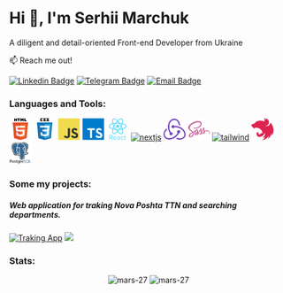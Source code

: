 <h1 align="left">Hi 👋, I'm Serhii Marchuk</h1>
<p align="left">A diligent and detail-oriented Front-end Developer from Ukraine</p>

:mailbox: Reach me out!

[![Linkedin Badge](https://img.shields.io/badge/LinkedIn-white?style=flat&logo=linkedin&logoColor=white&labelColor=%230A66C2&color=%230A66C2)](http://www.linkedin.com/in/serhiimarchuk) [![Telegram Badge](https://img.shields.io/badge/Telegram-white?style=flat&logo=telegram&logoColor=white&labelColor=%2326A5E4&color=%2326A5E4)](https://t.me/Sergii_Marchuk) [![Email Badge](https://img.shields.io/badge/Email-white?style=flat&logo=gmail&logoColor=white&labelColor=%23EA4335&color=%23EA4335)](mailto:marchuk1992@gmail.com)

<h3 align="left">Languages and Tools:</h3>
<div align="left"><a href="https://www.w3.org/html/" target="_blank" rel="noreferrer"><img src="https://raw.githubusercontent.com/devicons/devicon/master/icons/html5/html5-original-wordmark.svg" alt="html5" width="40" height="40"/></a> <a href="https://www.w3schools.com/css/" target="_blank" rel="noreferrer"><img src="https://raw.githubusercontent.com/devicons/devicon/master/icons/css3/css3-original-wordmark.svg" alt="css3" width="40" height="40"/></a> <a href="https://developer.mozilla.org/en-US/docs/Web/JavaScript" target="_blank" rel="noreferrer"><img src="https://raw.githubusercontent.com/devicons/devicon/master/icons/javascript/javascript-original.svg" alt="javascript" width="40" height="40"/></a> <a href="https://www.typescriptlang.org/" target="_blank" rel="noreferrer"><img src="https://raw.githubusercontent.com/devicons/devicon/master/icons/typescript/typescript-original.svg" alt="typescript" width="40" height="40"/></a> <a href="https://reactjs.org/" target="_blank" rel="noreferrer"><img src="https://raw.githubusercontent.com/devicons/devicon/master/icons/react/react-original-wordmark.svg" alt="react" width="40" height="40"/></a> <a href="https://nextjs.org/" target="_blank" rel="noreferrer"><img src="https://cdn.worldvectorlogo.com/logos/nextjs-2.svg" alt="nextjs" width="40" height="40"/></a> <a href="https://redux.js.org" target="_blank" rel="noreferrer"><img src="https://raw.githubusercontent.com/devicons/devicon/master/icons/redux/redux-original.svg" alt="redux" width="40" height="40"/></a> <a href="https://sass-lang.com" target="_blank" rel="noreferrer"><img src="https://raw.githubusercontent.com/devicons/devicon/master/icons/sass/sass-original.svg" alt="sass" width="40" height="40"/></a> <a href="https://tailwindcss.com/" target="_blank" rel="noreferrer"><img src="https://www.vectorlogo.zone/logos/tailwindcss/tailwindcss-icon.svg" alt="tailwind" width="40" height="40"/></a> <a href="https://nestjs.com/" target="_blank" rel="noreferrer"><img src="https://raw.githubusercontent.com/devicons/devicon/master/icons/nestjs/nestjs-original.svg" alt="nestjs" width="40" height="40"/></a> <a href="https://www.postgresql.org" target="_blank" rel="noreferrer"><img src="https://raw.githubusercontent.com/devicons/devicon/master/icons/postgresql/postgresql-original-wordmark.svg" alt="postgresql" width="40" height="40"/></a>
</div>
<h3 align="left">Some my projects:</h3>
<div align="left">
  <h5>Web application for traking Nova Poshta TTN and searching departments.</h5>
  <a href="https://mars-27.github.io/np-app-test/" target="_blank" rel="noreferrer"><img src="https://img.shields.io/badge/Traking%20App-white?style=flat&color=25c2a0" alt="Traking App"/></a>
  <a href="https://github.com/MarS-27/np-app-test" target="_blank" rel="noreferrer">
  <img src="https://img.shields.io/badge/-?style=flat&logo=github&logoColor=white&labelColor=0d253f&color=0d253f">
</a>
</div>
<h3 align="left">Stats:</h3>
<div align="center">
  <img src="https://github-readme-stats.vercel.app/api/top-langs?username=mars-27&show_icons=true&locale=en&layout=compact&theme=calm" alt="mars-27" />
  <img src="https://github-readme-stats.vercel.app/api?username=mars-27&show_icons=true&locale=en&theme=calm" alt="mars-27" />
</div>
<!-- <div align="center">
  <img src="https://github-readme-streak-stats.herokuapp.com?user=MarS-27&theme=calm" alt="mars-27" />
</div> -->



